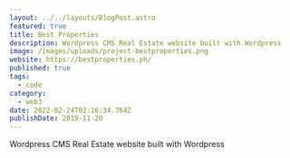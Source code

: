 ```yaml
---
layout: ../../layouts/BlogPost.astro
featured: true
title: Best Properties
description: Wordpress CMS Real Estate website built with Wordpress
image: /images/uploads/project-bestproperties.png
website: https://bestproperties.ph/
published: true
tags:
  - code
category:
  - web3
date: 2022-02-24T02:16:34.764Z
publishDate: 2019-11-20
---
```


Wordpress CMS Real Estate website built with Wordpress
